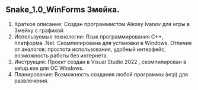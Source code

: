 ## Snake_1.0_WinForms Змейка.

1.	Краткое описание: Создан программистом Alexey Ivanov для игры в Змейку с графикой
2.	Используемые технологии: Язык программирования C++, платформа .Net. Скомпилирована для установки в Windows. Отличие от аналогов: простота использования, удобный интерфейс, возможность работы без интернета.
3.	Инструкция: Проект создан в Visual Studio 2022 , скомпилирован в setup.exe для ОС Windows. 
4.	Планирование: Возможность создания любой программы (игр) для развлечения.





